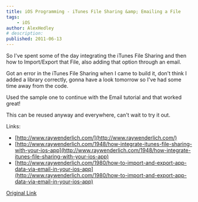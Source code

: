 ```yaml
---
title: iOS Programming - iTunes File Sharing &amp; Emailing a File
tags:
    - iOS
author: AlexHedley
# description: 
published: 2011-06-13
---
```


So I've spent some of the day integrating the iTunes File Sharing and then how to Import/Export that File, also adding that option through an email.

Got an error in the iTunes File Sharing when I came to build it, don't think I added a library correctly, gonna have a look tomorrow so I've had some time away from the code.

Used the sample one to continue with the Email tutorial and that worked great!

This can be reused anyway and everywhere, can't wait to try it out.

Links:

- [http://www.raywenderlich.com/](http://www.raywenderlich.com/)
- [http://www.raywenderlich.com/1948/how-integrate-itunes-file-sharing-with-your-ios-app](http://www.raywenderlich.com/1948/how-integrate-itunes-file-sharing-with-your-ios-app)
- [http://www.raywenderlich.com/1980/how-to-import-and-export-app-data-via-email-in-your-ios-app](http://www.raywenderlich.com/1980/how-to-import-and-export-app-data-via-email-in-your-ios-app)

[Original Link](https://alexhedley.wordpress.com/2011/06/13/ios-programming-itunes-file-sharing-emailing-a-file/)
